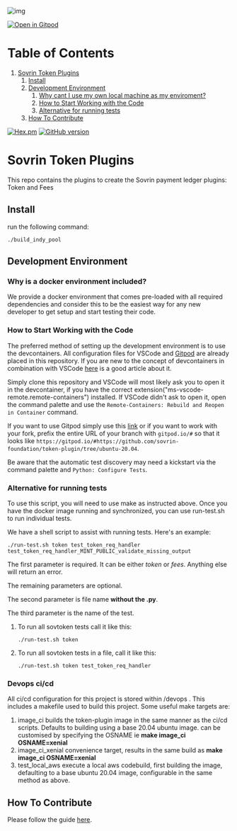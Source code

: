 ![img](./banner.png)

[![Open in Gitpod](https://gitpod.io/button/open-in-gitpod.svg)](https://gitpod.io/#https://github.com/sovrin-foundation/token-plugin/tree/ubuntu-20.04)


# Table of Contents

1.  [Sovrin Token Plugins](#org581a5d8)
    1.  [Install](#org6c5e3ee)
    2.  [Development Environment](#org003878b)
        1.  [Why cant I use my own local machine as my enviroment?](#orga843a17)
        2.  [How to Start Working with the Code](#orgf42e059)
        5.  [Alternative for running tests](#orga76b3c6)
    3.  [How To Contribute](#orgd389b14)

<a href="https://www.apache.org/licenses/LICENSE-2.0.txt" target="_blank">![Hex.pm](https://img.shields.io/hexpm/l/plug.svg?style=plastic)</a>
<a href="https://badge.fury.io/gh/sovrin-foundation%2Ftoken-plugin">[![GitHub version](https://badge.fury.io/gh/sovrin-foundation%2Flibsovtoken.svg)](https://badge.fury.io/gh/sovrin-foundation%2Ftoken-plugin)</a>

<a id="org581a5d8"></a>

# Sovrin Token Plugins

This repo contains the plugins to create the Sovrin payment ledger plugins: Token and Fees

<a id="org6c5e3ee"></a>

## Install

run the following command:

    ./build_indy_pool

<a id="org003878b"></a>

## Development Environment

<a id="orga843a17"></a>

### Why is a docker environment included?

We provide a docker environment that comes pre-loaded with all required dependencies and consider this to be the easiest way for any new developer to get setup and start testing their code.

<a id="orgf42e059"></a>

### How to Start Working with the Code

The preferred method of setting up the development environment is to use the devcontainers.
All configuration files for VSCode and [Gitpod](https://gitpod.io) are already placed in this repository.
If you are new to the concept of devcontainers in combination with VSCode [here](https://code.visualstudio.com/docs/remote/containers) is a good article about it.

Simply clone this repository and VSCode will most likely ask you to open it in the devcontainer, if you have the correct extension("ms-vscode-remote.remote-containers") installed.
If VSCode didn't ask to open it, open the command palette and use the `Remote-Containers: Rebuild and Reopen in Container` command.

If you want to use Gitpod simply use this [link](https://gitpod.io/#https://github.com/sovrin-foundation/token-plugin/tree/ubuntu-20.04) 
or if you want to work with your fork, prefix the entire URL of your branch with  `gitpod.io/#` so that it looks like `https://gitpod.io/#https://github.com/sovrin-foundation/token-plugin/tree/ubuntu-20.04`.

Be aware that the automatic test discovery may need a kickstart via the command palette and `Python: Configure Tests`.

### Alternative for running tests

To use this script, you will need to use make as instructed above. Once you have the docker image running and synchronized, you can use run-test.sh to run individual tests.

We have a shell script to assist with running tests. Here's an example:

    ./run-test.sh token test_token_req_handler test_token_req_handler_MINT_PUBLIC_validate_missing_output

The first parameter is required. It can be either _token_ or _fees_. Anything else will return an error.

The remaining parameters are optional.

The second parameter is file name **without the .py**.

The third parameter is the name of the test.

1.  To run all sovtoken tests call it like this:

        ./run-test.sh token

2.  To run all sovtoken tests in a file, call it like this:

        ./run-test.sh token test_token_req_handler

<a id="orgd389b14"></a>

### Devops ci/cd

All ci/cd configuration for this project is stored within /devops . This includes a makefile used to build this project. Some useful make targets are:

1. image_ci builds the token-plugin image in the same manner as the ci/cd scripts. Defaults to building using a base 20.04 ubuntu image. can be customised by specifying the OSNAME ie **make image_ci OSNAME=xenial**
2. image_ci_xenial convenience target, results in the same build as **make image_ci OSNAME=xenial**
3. test_local_aws execute a local aws codebuild, first building the image, defaulting to a base ubuntu 20.04 image, configurable in the same method as above.

## How To Contribute

Please follow the guide [here](./docs/pull-request.md).
